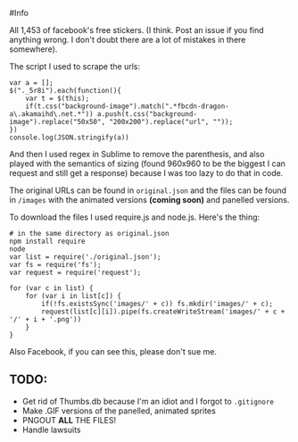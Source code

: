 #Info

All 1,453 of facebook's free stickers. (I think. Post an issue if you find anything wrong. I don't doubt there are a lot of mistakes in there somewhere).

The script I used to scrape the urls:

    var a = [];
	$("._5r8i").each(function(){
	    var t = $(this);
	    if(t.css("background-image").match(".*fbcdn-dragon-a\.akamaihd\.net.*")) a.push(t.css("background-image").replace("50x50", "200x200").replace("url", ""));
	})
	console.log(JSON.stringify(a))

And then I used regex in Sublime to remove the parenthesis, and also played with the semantics of sizing (found 960x960 to be the biggest I can request and still get a response) because I was too lazy to do that in code.

The original URLs can be found in `original.json` and the files can be found in `/images` with the animated versions **(coming soon)** and panelled versions.

To download the files I used require.js and node.js. Here's the thing:

	# in the same directory as original.json
    npm install require
    node
    var list = require('./original.json');
	var fs = require('fs');
	var request = require('request');

	for (var c in list) {
		for (var i in list[c]) {
			if(!fs.existsSync('images/' + c)) fs.mkdir('images/' + c);
			request(list[c][i]).pipe(fs.createWriteStream('images/' + c + '/' + i + '.png'))
		}
	}

Also Facebook, if you can see this, please don't sue me.

## TODO: 
- Get rid of Thumbs.db because I'm an idiot and I forgot to `.gitignore`
- Make .GIF versions of the panelled, animated sprites
- PNGOUT **ALL** THE FILES!
- Handle lawsuits